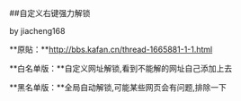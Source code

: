 ##自定义右键强力解锁

by jiacheng168

**原貼：**http://bbs.kafan.cn/thread-1665881-1-1.html

**白名单版：**自定义网址解锁,看到不能解的网址自己添加上去

**黑名单版：**全局自动解锁,可能某些网页会有问题,排除一下